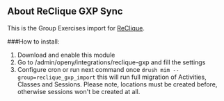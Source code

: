 ## About ReClique GXP Sync

This is the Group Exercises import for [ReClique](https://reclique.com/).

###How to install:
1. Download and enable this module
2. Go to /admin/openy/integrations/reclique-gxp and fill the settings
3. Configure cron or run next command once `drush mim --group=reclique_gxp_import`
   this will run full migration of Activities, Classes and Sessions.
   Please note, locations must be created before, otherwise sessions won't be created at all.
